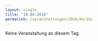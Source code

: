 ```yaml
---
layout: single
title: "10.04.2016"
permalink: /veranstaltungen/2016/04/10/
---
```


Keine Veranstaltung an diesem Tag.
